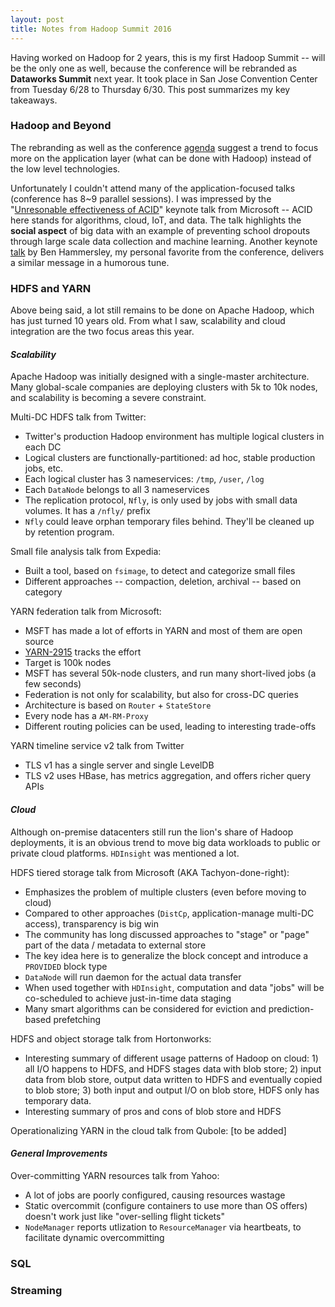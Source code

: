 ```yaml
---
layout: post
title: Notes from Hadoop Summit 2016
---
```


Having worked on Hadoop for 2 years, this is my first Hadoop Summit -- will be the only one as well, because the conference will be rebranded as **Dataworks Summit** next year. It took place in San Jose Convention Center from Tuesday 6/28 to Thursday 6/30. This post summarizes my key takeaways.

### Hadoop and Beyond
The rebranding as well as the conference [agenda](http://hadoopsummit.org/san-jose/agenda/) suggest a trend to focus more on the application layer (what can be done with Hadoop) instead of the low level technologies.

Unfortunately I couldn't attend many of the application-focused talks (conference has 8~9 parallel sessions). I was impressed by the "[Unresonable effectiveness of ACID](https://youtu.be/agZHjjJFDPI?t=43m23s)" keynote talk from Microsoft -- ACID here stands for algorithms, cloud, IoT, and data. The talk highlights the **social aspect** of big data with an example of preventing school dropouts through large scale data collection and machine learning. Another keynote [talk](https://youtu.be/UZd3rFS93Mw?t=1h34m19s) by Ben Hammersley, my personal favorite from the conference, delivers a similar message in a humorous tune.

### HDFS and YARN
Above being said, a lot still remains to be done on Apache Hadoop, which has just turned 10 years old. From what I saw, scalability and cloud integration are the two focus areas this year.

#### _Scalability_
Apache Hadoop was initially designed with a single-master architecture. Many global-scale companies are deploying clusters with 5k to 10k nodes, and scalability is becoming a severe constraint.

Multi-DC HDFS talk from Twitter:
* Twitter's production Hadoop environment has multiple logical clusters in each DC
* Logical clusters are functionally-partitioned: ad hoc, stable production jobs, etc.
* Each logical cluster has 3 nameservices: ```/tmp```, ```/user```, ```/log```
* Each ```DataNode``` belongs to all 3 nameservices
* The replication protocol, ```Nfly```, is only used by jobs with small data volumes. It has a ```/nfly/``` prefix
* ```Nfly``` could leave orphan temporary files behind. They'll be cleaned up by retention program.

Small file analysis talk from Expedia:
* Built a tool, based on ```fsimage```, to detect and categorize small files
* Different approaches -- compaction, deletion, archival -- based on category

YARN federation talk from Microsoft:
* MSFT has made a lot of efforts in YARN and most of them are open source
* [YARN-2915](https://issues.apache.org/jira/browse/YARN-2915) tracks the effort
* Target is 100k nodes
* MSFT has several 50k-node clusters, and run many short-lived jobs (a few seconds)
* Federation is not only for scalability, but also for cross-DC queries
* Architecture is based on ```Router``` + ```StateStore```
* Every node has a ```AM-RM-Proxy```
* Different routing policies can be used, leading to interesting trade-offs

YARN timeline service v2 talk from Twitter
* TLS v1 has a single server and single LevelDB
* TLS v2 uses HBase, has metrics aggregation, and offers richer query APIs

#### _Cloud_
Although on-premise datacenters still run the lion's share of Hadoop deployments, it is an obvious trend to move big data workloads to public or private cloud platforms. ```HDInsight``` was mentioned a lot.

HDFS tiered storage talk from Microsoft (AKA Tachyon-done-right):
* Emphasizes the problem of multiple clusters (even before moving to cloud)
* Compared to other approaches (```DistCp```, application-manage multi-DC access), transparency is big win
* The community has long discussed approaches to "stage" or "page" part of the data / metadata to external store
* The key idea here is to generalize the block concept and introduce a ```PROVIDED``` block type
* ```DataNode``` will run daemon for the actual data transfer
* When used together with ```HDInsight```, computation and data "jobs" will be co-scheduled to achieve just-in-time data staging
* Many smart algorithms can be considered for eviction and prediction-based prefetching

HDFS and object storage talk from Hortonworks:
* Interesting summary of different usage patterns of Hadoop on cloud: 1) all I/O happens to HDFS, and HDFS stages data with blob store; 2) input data from blob store, output data written to HDFS and eventually copied to blob store; 3) both input and output I/O on blob store, HDFS only has temporary data.
* Interesting summary of pros and cons of blob store and HDFS

Operationalizing YARN in the cloud talk from Qubole: [to be added]

#### _General Improvements_

Over-committing YARN resources talk from Yahoo:
* A lot of jobs are poorly configured, causing resources wastage
* Static overcommit (configure containers to use more than OS offers) doesn't work just like "over-selling flight tickets"
* ```NodeManager``` reports utlization to ```ResourceManager``` via heartbeats, to facilitate dynamic overcommitting

### SQL

### Streaming

